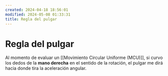 ```yaml
---
created: 2024-04-18 18:56:01
modified: 2024-05-08 01:33:31
title: Regla del pulgar
---
```


# Regla del pulgar

Al momento de evaluar un [[Movimiento Circular Uniforme (MCU)]], si curvo los dedos de la **mano derecha** en el sentido de la rotación, el pulgar me dirá hacia donde tira la aceleración angular.
